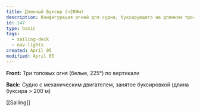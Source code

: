 ```yaml
---
title: Длинный Буксир (>200м)
description: Конфигурация огней для судна, буксирующего на длинном тросе (более 200м)
id: 147
type: basic
tags:
  - sailing-deck
  - nav-lights
created: April 05
modified: April 05
---
```

**Front:**
Три топовых огня (белые, 225°) по вертикали

**Back:**
Судно с механическим двигателем, занятое буксировкой (длина буксира > 200 м)

[[Sailing]] 